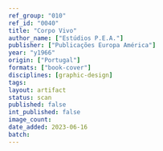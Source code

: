 ```yaml
---
ref_group: "010"
ref_id: "0040"
title: "Corpo Vivo"
author_name: ["Estúdios P.E.A."]
publisher: ["Publicações Europa América"]
year: "y1966"
origin: ["Portugal"]
formats: ["book-cover"]
disciplines: [graphic-design]
tags:
layout: artifact
status: scan
published: false
int_published: false
image_count:
date_added: 2023-06-16
batch:
---
```

